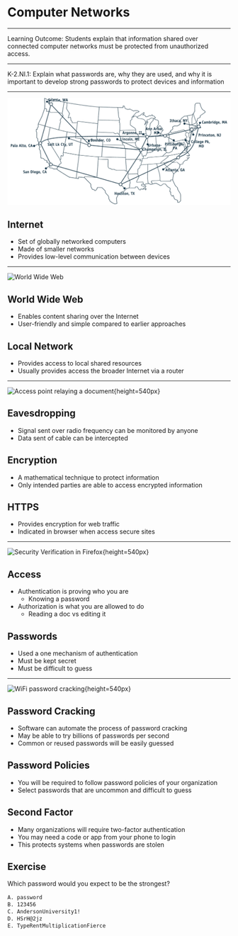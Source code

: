 # Computer Networks

---

Learning Outcome: Students explain that information shared over connected computer networks must be protected from unauthorized access.

---

K-2.NI.1: Explain what passwords are, why they are used, and why it is important to develop strong passwords to protect devices and information

---

![Internet in 1992](media/nsfnet.png)

## Internet

- Set of globally networked computers
- Made of smaller networks
- Provides low-level communication between devices

---

![World Wide Web](https://upload.wikimedia.org/wikipedia/commons/1/19/Hyperlinks_scheme.svg)

## World Wide Web

- Enables content sharing over the Internet
- User-friendly and simple compared to earlier approaches

## Local Network

- Provides access to local shared resources
- Usually provides access the broader Internet via a router

---

![Access point relaying a document](https://upload.wikimedia.org/wikipedia/commons/7/77/Wi-Fi.gif){height=540px}

Eavesdropping
-------------

- Signal sent over radio frequency can be monitored by anyone
- Data sent of cable can be intercepted

Encryption
----------

- A mathematical technique to protect information
- Only intended parties are able to access encrypted information

HTTPS
-----

- Provides encryption for web traffic
- Indicated in browser when access secure sites

---

![Security Verification in Firefox](https://upload.wikimedia.org/wikipedia/commons/9/9d/Extended_Validation_on_Firefox_133_screenshot.webp){height=540px}

Access
------

- Authentication is proving who you are 
  - Knowing a password
- Authorization is what you are allowed to do
  - Reading a doc vs editing it

Passwords
---------

- Used a one mechanism of authentication
- Must be kept secret
- Must be difficult to guess

---

![WiFi password cracking](https://upload.wikimedia.org/wikipedia/commons/thumb/7/73/Aircrack-ng_dictionary_attack.png/960px-Aircrack-ng_dictionary_attack.png){height=540px}

Password Cracking
-----------------

- Software can automate the process of password cracking
- May be able to try billions of passwords per second
- Common or reused passwords will be easily guessed

Password Policies
-----------------

- You will be required to follow password policies of your organization
- Select passwords that are uncommon and difficult to guess

Second Factor
-------------

- Many organizations will require two-factor authentication
- You may need a code or app from your phone to login
- This protects systems when passwords are stolen

Exercise
--------

Which password would you expect to be the strongest?

    A. password
    B. 123456
    C. AndersonUniversity1!
    D. HSrH@2jz
    E. TypeRentMultiplicationFierce
